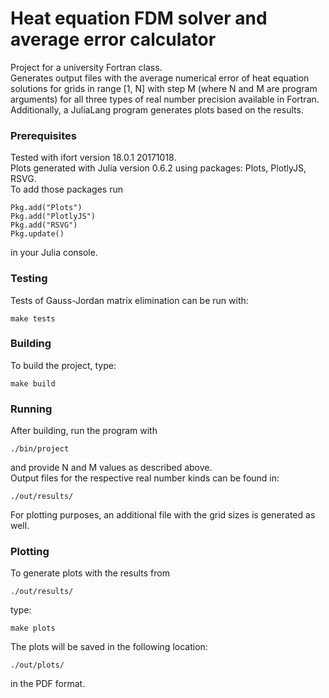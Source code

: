 # Heat equation FDM solver and average error calculator
Project for a university Fortran class.  
Generates output files with the average numerical error of heat equation solutions for grids in range [1, N] with step M (where N and M are program arguments) for all three types of real number precision available in Fortran. Additionally, a JuliaLang program generates plots based on the results.

### Prerequisites
Tested with ifort version 18.0.1 20171018.  
Plots generated with Julia version 0.6.2 using packages: Plots, PlotlyJS, RSVG.  
To add those packages run
```
Pkg.add("Plots")
Pkg.add("PlotlyJS")
Pkg.add("RSVG")
Pkg.update()
```
in your Julia console.

### Testing
Tests of Gauss-Jordan matrix elimination can be run with:
```
make tests
```

### Building
To build the project, type:
```
make build
```

### Running
After building, run the program with
```
./bin/project
```
and provide N and M values as described above.  
Output files for the respective real number kinds can be found in:
```
./out/results/
```
For plotting purposes, an additional file with the grid sizes is generated as well.

### Plotting
To generate plots with the results from 
```
./out/results/
```
type:
```
make plots
```
The plots will be saved in the following location:
```
./out/plots/
```
in the PDF format.